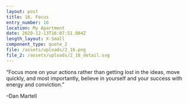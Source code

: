 ```yaml
---
layout: post
title: 16. Focus
entry_number: 16
location: My Apartment
date: 2020-12-13T16:07:51.084Z
length_layout: X-Small
component_type: quote_2
file: /assets/uploads/2_16.png
file_2: /assets/uploads/2_16_detail.svg
---
```

“Focus more on your actions rather than getting lost in the ideas, move quickly, and most importantly, believe in yourself and your success with energy and conviction.” 


–Dan Martell
